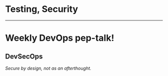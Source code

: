 
<div class="title-card">
    <h1>Testing, Security</h1>
</div>

---

# Weekly DevOps pep-talk!

## DevSecOps

*Secure by design, not as an afterthought.*


